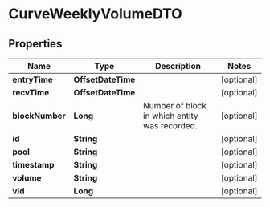 

# CurveWeeklyVolumeDTO


## Properties

| Name | Type | Description | Notes |
|------------ | ------------- | ------------- | -------------|
|**entryTime** | **OffsetDateTime** |  |  [optional] |
|**recvTime** | **OffsetDateTime** |  |  [optional] |
|**blockNumber** | **Long** | Number of block in which entity was recorded. |  [optional] |
|**id** | **String** |  |  [optional] |
|**pool** | **String** |  |  [optional] |
|**timestamp** | **String** |  |  [optional] |
|**volume** | **String** |  |  [optional] |
|**vid** | **Long** |  |  [optional] |



